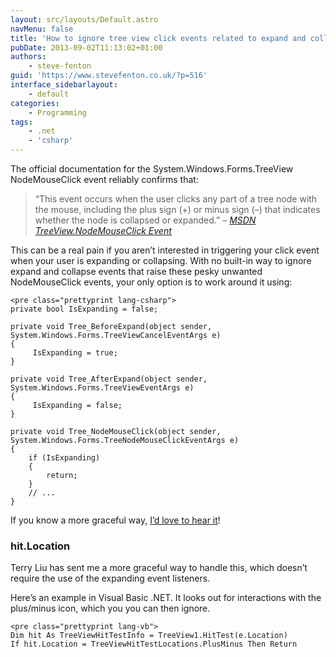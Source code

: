 ```yaml
---
layout: src/layouts/Default.astro
navMenu: false
title: 'How to ignore tree view click events related to expand and collapse icons'
pubDate: 2013-09-02T11:13:02+01:00
authors:
    - steve-fenton
guid: 'https://www.stevefenton.co.uk/?p=516'
interface_sidebarlayout:
    - default
categories:
    - Programming
tags:
    - .net
    - 'csharp'
---
```


The official documentation for the System.Windows.Forms.TreeView NodeMouseClick event reliably confirms that:

> “This event occurs when the user clicks any part of a tree node with the mouse, including the plus sign (<span class="label">+</span>) or minus sign (<span class="label">–</span>) that indicates whether the node is collapsed or expanded.” – [<cite>MSDN TreeView.NodeMouseClick Event</cite>](http://msdn.microsoft.com/en-us/library/system.windows.forms.treeview.nodemouseclick.aspx)

This can be a real pain if you aren’t interested in triggering your click event when your user is expanding or collapsing. With no built-in way to ignore expand and collapse events that raise these pesky unwanted NodeMouseClick events, your only option is to work around it using:

```
<pre class="prettyprint lang-csharp">
private bool IsExpanding = false;

private void Tree_BeforeExpand(object sender, System.Windows.Forms.TreeViewCancelEventArgs e)
{
     IsExpanding = true;
}

private void Tree_AfterExpand(object sender, System.Windows.Forms.TreeViewEventArgs e)
{
     IsExpanding = false;
}

private void Tree_NodeMouseClick(object sender, System.Windows.Forms.TreeNodeMouseClickEventArgs e)
{
    if (IsExpanding)
    {
        return;
    }
    // ...
}
```
If you know a more graceful way, [I’d love to hear it](/Content/Contact/)!

### hit.Location

Terry Liu has sent me a more graceful way to handle this, which doesn’t require the use of the expanding event listeners.

Here’s an example in Visual Basic .NET. It looks out for interactions with the plus/minus icon, which you you can then ignore.

```
<pre class="prettyprint lang-vb">
Dim hit As TreeViewHitTestInfo = TreeView1.HitTest(e.Location)
If hit.Location = TreeViewHitTestLocations.PlusMinus Then Return
```